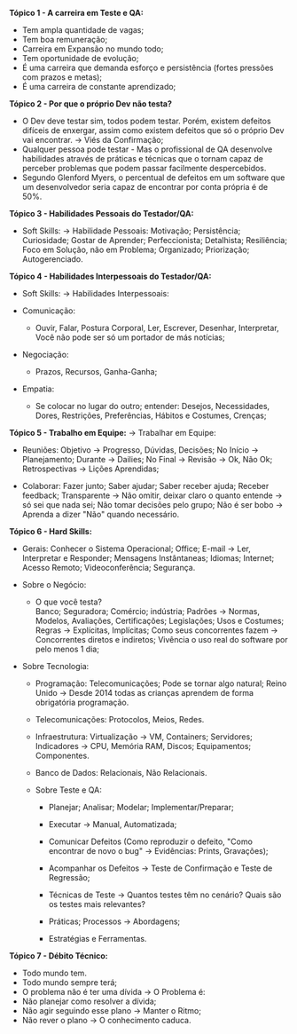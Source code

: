 **Tópico 1 - A carreira em Teste e QA:**
- Tem ampla quantidade de vagas;
- Tem boa remuneração;
- Carreira em Expansão no mundo todo;
- Tem oportunidade de evolução;
- É uma carreira que demanda esforço e persistência (fortes pressões com prazos e metas);
- É uma carreira de constante aprendizado;
 
**Tópico 2 - Por que o próprio Dev não testa?**
- O Dev deve testar sim, todos podem testar. Porém, existem defeitos difíceis de enxergar, assim como existem defeitos que só o próprio Dev vai encontrar. -> Viés da Confirmação;
- Qualquer pessoa pode testar - Mas o profissional de QA desenvolve habilidades através de práticas e técnicas que o tornam capaz de perceber problemas que podem passar facilmente despercebidos.
- Segundo Glenford Myers, o percentual de defeitos em um software que um desenvolvedor seria capaz de encontrar por conta própria é de 50%.

**Tópico 3 - Habilidades Pessoais do Testador/QA:**
- Soft Skills:
-> Habilidade Pessoais:
    Motivação; Persistência; Curiosidade; Gostar de Aprender; Perfeccionista; Detalhista; Resiliência; Foco em Solução, não em Problema; Organizado; Priorização; Autogerenciado.

**Tópico 4 - Habilidades Interpessoais do Testador/QA:**
- Soft Skills:
-> Habilidades Interpessoais:
- Comunicação:
    - Ouvir, Falar, Postura Corporal, Ler, Escrever, Desenhar, Interpretar, Você não pode ser só um portador de más notícias;

- Negociação:
    - Prazos, Recursos, Ganha-Ganha;

- Empatia:
    - Se colocar no lugar do outro; entender: Desejos, Necessidades, Dores, Restrições, Preferências, Hábitos e Costumes, Crenças;

**Tópico 5 - Trabalho em Equipe:**
-> Trabalhar em Equipe:     
- Reuniões:
    Objetivo -> Progresso, Dúvidas, Decisões;
    No Início -> Planejamento;
    Durante -> Dailies;
    No Final -> Revisão -> Ok, Não Ok; Retrospectivas -> Lições Aprendidas;

- Colaborar:
    Fazer junto; Saber ajudar; Saber receber ajuda; Receber feedback; Transparente -> Não omitir, deixar claro o quanto entende -> só sei que nada sei; Não tomar decisões pelo grupo; Não é ser bobo -> Aprenda a dizer "Não" quando necessário.
        
**Tópico 6 - Hard Skills:**
- Gerais:
    Conhecer o Sistema Operacional; Office; E-mail -> Ler, Interpretar e Responder; Mensagens Instântaneas; Idiomas; Internet; Acesso Remoto; Videoconferência; Segurança.

- Sobre o Negócio:
    - O que você testa?  
        Banco; Seguradora; Comércio; indústria; Padrões -> Normas, Modelos, Avaliações, Certificações; Legislações; Usos e Costumes; Regras -> Explícitas, Implícitas; Como seus concorrentes fazem -> Concorrentes diretos e indiretos; Vivência o uso real do software por pelo menos 1 dia;

- Sobre Tecnologia:
    - Programação:
        Telecomunicações; Pode se tornar algo natural; Reino Unido -> Desde 2014 todas as crianças aprendem de forma obrigatória programação.

    - Telecomunicações:
        Protocolos, Meios, Redes.

    - Infraestrutura:
        Virtualização -> VM, Containers; Servidores; Indicadores -> CPU, Memória RAM, Discos; Equipamentos; Componentes.

    - Banco de Dados:
        Relacionais, Não Relacionais.

    - Sobre Teste e QA:
        - Planejar; Analisar; Modelar; Implementar/Preparar; 

        - Executar -> Manual, Automatizada; 

        - Comunicar Defeitos (Como reproduzir o defeito, "Como encontrar de novo o bug" -> Evidências: Prints, Gravações); 

        - Acompanhar os Defeitos -> Teste de Confirmação e Teste de Regressão;

        - Técnicas de Teste -> Quantos testes têm no cenário? Quais são os testes mais relevantes?

        - Práticas; Processos -> Abordagens; 
            
        - Estratégias e Ferramentas.

**Tópico 7 - Débito Técnico:**
- Todo mundo tem.
- Todo mundo sempre terá;
- O problema não é ter uma dívida -> O Problema é:
- Não planejar como resolver a dívida;
- Não agir seguindo esse plano -> Manter o Ritmo;
- Não rever o plano -> O conhecimento caduca.